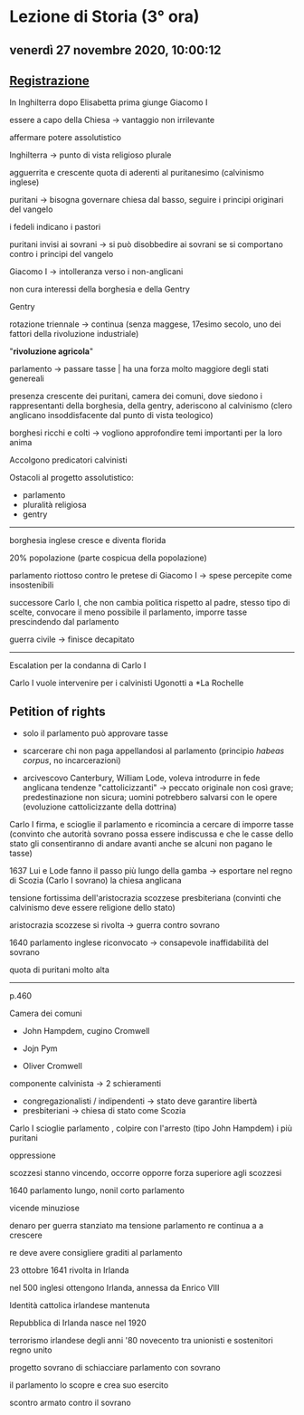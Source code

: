 # Lezione di Storia (3° ora)

## venerdì 27 novembre 2020, 10:00:12

## [Registrazione](https://drive.google.com/file/d/1IjwWrFNimGjRM4bNT1kFBBYf4TjIBlnI/view?usp=sharing)



In Inghilterra dopo Elisabetta prima giunge Giacomo I

essere a capo della Chiesa -> vantaggio non irrilevante

affermare potere assolutistico

Inghilterra -> punto di vista religioso plurale

agguerrita e crescente quota di aderenti al puritanesimo (calvinismo inglese)

puritani -> bisogna governare chiesa dal basso, seguire i principi originari del vangelo

i fedeli indicano i pastori

puritani invisi ai sovrani -> si può disobbedire ai sovrani se si comportano contro i principi del vangelo



Giacomo I -> intolleranza verso i non-anglicani

non cura interessi della borghesia e della Gentry



Gentry

rotazione triennale -> continua (senza maggese, 17esimo secolo, uno dei fattori della rivoluzione industriale)

 \"**rivoluzione agricola**\"



parlamento -> passare tasse | ha una forza molto maggiore degli stati genereali

presenza crescente dei puritani, camera dei comuni, dove siedono i rappresentanti della borghesia, della gentry, aderiscono al calvinismo (clero anglicano insoddisfacente dal punto di vista teologico)

borghesi ricchi e colti -> vogliono approfondire temi importanti per la loro anima

Accolgono predicatori calvinisti

Ostacoli al progetto assolutistico:

* parlamento
* pluralità religiosa
* gentry

---

borghesia inglese cresce e diventa florida 

20% popolazione (parte cospicua della popolazione)

parlamento riottoso contro le pretese di Giacomo I -> spese percepite come insostenibili

successore Carlo I, che non cambia politica rispetto al padre, stesso tipo di scelte, convocare il meno possibile il parlamento, imporre tasse prescindendo dal parlamento



guerra civile -> finisce decapitato

---

Escalation per la condanna di Carlo I

Carlo I vuole intervenire per i calvinisti Ugonotti a *La Rochelle

 ## Petition of rights

* solo il parlamento può approvare tasse

* scarcerare chi non paga appellandosi al parlamento  (principio *habeas corpus*, no incarcerazioni)

* arcivescovo Canterbury, William Lode, voleva introdurre in fede anglicana tendenze "cattolicizzanti" -> peccato originale non così grave; predestinazione non sicura; uomini potrebbero salvarsi con le opere (evoluzione cattolicizzante della dottrina)

Carlo I firma, e scioglie il parlamento e ricomincia a cercare di imporre tasse (convinto che autorità sovrano possa essere indiscussa e che le casse dello stato gli consentiranno di andare avanti anche se alcuni non pagano le tasse)

1637 Lui e Lode fanno il passo più lungo della gamba -> esportare nel regno di Scozia (Carlo I sovrano) la chiesa anglicana

tensione fortissima dell'aristocrazia scozzese presbiteriana (convinti che calvinismo deve essere religione dello stato)

aristocrazia scozzese si rivolta -> guerra contro sovrano

1640 parlamento inglese riconvocato -> consapevole inaffidabilità del sovrano

quota di puritani molto alta



---

p.460

Camera dei comuni

* John Hampdem, cugino Cromwell

* Jojn Pym

* Oliver Cromwell

componente calvinista -> 2 schieramenti

* congregazionalisti / indipendenti -> stato deve garantire libertà 
* presbiteriani -> chiesa di stato come Scozia

Carlo I scioglie parlamento , colpire con l'arresto (tipo John Hampdem) i più puritani

oppressione



scozzesi stanno vincendo, occorre opporre forza superiore agli scozzesi

1640 parlamento lungo, nonil corto parlamento

vicende minuziose

denaro per guerra stanziato ma tensione parlamento re continua a a crescere

re deve avere consigliere graditi al parlamento



23 ottobre 1641 rivolta in Irlanda 

nel 500 inglesi ottengono Irlanda, annessa da Enrico VIII

Identità cattolica irlandese mantenuta

Repubblica di Irlanda nasce nel 1920

terrorismo irlandese degli anni '80 novecento tra unionisti e sostenitori regno unito



progetto sovrano di schiacciare parlamento con sovrano

il parlamento lo scopre e crea suo esercito



scontro armato contro il sovrano